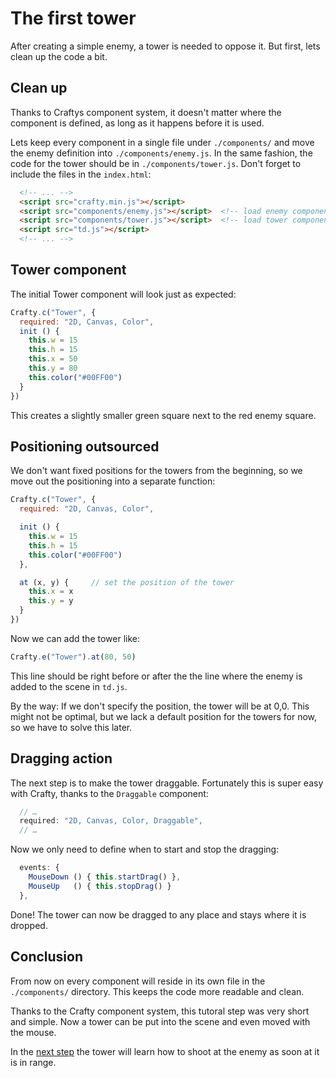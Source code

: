 The first tower
===============

After creating a simple enemy, a tower is needed to oppose it. But first, lets
clean up the code a bit.

Clean up
--------

Thanks to Craftys component system, it doesn't matter where the component is
defined, as long as it happens before it is used.

Lets keep every component in a single file under `./components/` and move the
enemy definition into `./components/enemy.js`. In the same fashion, the code
for the tower should be in `./components/tower.js`. Don't forget to include the
files in the `index.html`:

```html
  <!-- ... -->
  <script src="crafty.min.js"></script>
  <script src="components/enemy.js"></script>  <!-- load enemy component -->
  <script src="components/tower.js"></script>  <!-- load tower component -->
  <script src="td.js"></script>
  <!-- ... -->
```

Tower component
---------------

The initial Tower component will look just as expected:

```js
Crafty.c("Tower", {
  required: "2D, Canvas, Color",
  init () {
    this.w = 15
    this.h = 15
    this.x = 50
    this.y = 80
    this.color("#00FF00")
  }
})
```

This creates a slightly smaller green square next to the red enemy square.

Positioning outsourced
----------------------

We don't want fixed positions for the towers from the beginning, so we move out
the positioning into a separate function:


```js
Crafty.c("Tower", {
  required: "2D, Canvas, Color",

  init () {
    this.w = 15
    this.h = 15
    this.color("#00FF00")
  },

  at (x, y) {     // set the position of the tower
    this.x = x
    this.y = y
  }
})
```

Now we can add the tower like:

```js
Crafty.e("Tower").at(80, 50)
```

This line should be right before or after the the line where the enemy is added
to the scene in `td.js`.

By the way: If we don't specify the position, the tower will be at 0,0. This
might not be optimal, but we lack a default position for the towers for now, so
we have to solve this later.

Dragging action
---------------

The next step is to make the tower draggable. Fortunately this is super easy
with Crafty, thanks to the `Draggable` component:

```js
  // …
  required: "2D, Canvas, Color, Draggable",
  // …
```

Now we only need to define when to start and stop the dragging:

```js
  events: {
    MouseDown () { this.startDrag() },
    MouseUp   () { this.stopDrag() }
  },
```

Done! The tower can now be dragged to any place and stays where it is dropped.

Conclusion
----------

From now on every component will reside in its own file in the `./components/`
directory. This keeps the code more readable and clean.

Thanks to the Crafty component system, this tutoral step was very short and
simple. Now a tower can be put into the scene and even moved with the mouse.

In the [next step](https://github.com/nkoehring/td_tutorial/tree/03_shooting_action)
the tower will learn how to shoot at the enemy as soon at it is in range.
